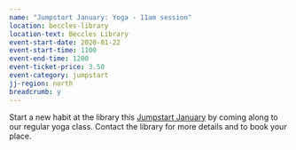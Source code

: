 ```yaml
---
name: "Jumpstart January: Yoga - 11am session"
location: beccles-library
location-text: Beccles Library
event-start-date: 2020-01-22
event-start-time: 1100
event-end-time: 1200
event-ticket-price: 3.50
event-category: jumpstart
jj-region: north
breadcrumb: y
---
```


Start a new habit at the library this [Jumpstart January](/jumpstart-january/) by coming along to our regular yoga class. Contact the library for more details and to book your place.
